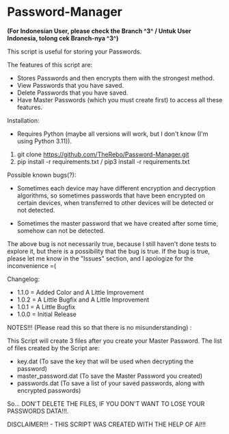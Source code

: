 # Password-Manager

**(For Indonesian User, please check the Branch ^3^ / Untuk User Indonesia, tolong cek Branch-nya ^3^)**

This script is useful for storing your Passwords.


The features of this script are:

- Stores Passwords and then encrypts them with the strongest method.
- View Passwords that you have saved.
- Delete Passwords that you have saved.
- Have Master Passwords (which you must create first) to access all these features.


Installation:

- Requires Python (maybe all versions will work, but I don't know (I'm using Python 3.11)).
1. git clone https://github.com/TheRebo/Password-Manager.git
2. pip install -r requirements.txt / pip3 install -r requirements.txt


Possible known bugs(?):

- Sometimes each device may have different encryption and decryption algorithms, so sometimes passwords that have been encrypted on certain devices, when transferred to other devices will be detected or not detected.

- Sometimes the master password that we have created after some time, somehow can not be detected.

The above bug is not necessarily true, because I still haven't done tests to explore it, but there is a possibility that the bug is true. If the bug is true, please let me know in the "Issues" section, and I apologize for the inconvenience =(


Changelog:

- 1.1.0 = Added Color and A Little Improvement
- 1.0.2 = A Little Bugfix and A Little Improvement
- 1.0.1 = A Little Bugfix
- 1.0.0 = Initial Release


NOTES!!! (Please read this so that there is no misunderstanding) :

This Script will create 3 files after you create your Master Password.
The list of files created by the Script are:

- key.dat (To save the key that will be used when decrypting the password)
- master_password.dat (To save the Master Password you created)
- passwords.dat (To save a list of your saved passwords, along with encrypted passwords)

So... DON'T DELETE THE FILES, IF YOU DON'T WANT TO LOSE YOUR PASSWORDS DATA!!!.

DISCLAIMER!!! - THIS SCRIPT WAS CREATED WITH THE HELP OF AI!!!
